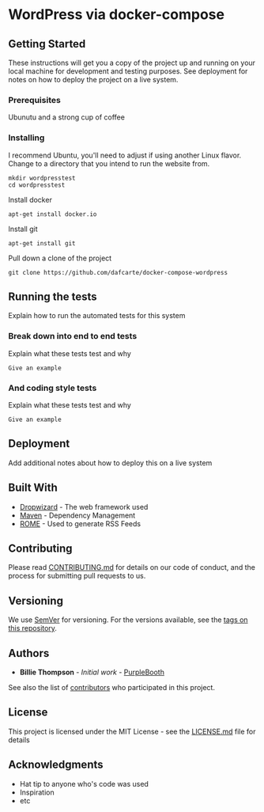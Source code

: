 # WordPress via docker-compose

## Getting Started

These instructions will get you a copy of the project up and running on your local machine for development and testing purposes. 
See deployment for notes on how to deploy the project on a live system.

### Prerequisites

Ubunutu and a strong cup of coffee

### Installing

I recommend Ubuntu, you'll need to adjust if using another Linux flavor. Change to a directory that you intend to run the website from.

```
mkdir wordpresstest
cd wordpresstest
```

Install docker

```
apt-get install docker.io
```

Install git

```
apt-get install git
```

Pull down a clone of the project

```
git clone https://github.com/dafcarte/docker-compose-wordpress
```

## Running the tests

Explain how to run the automated tests for this system

### Break down into end to end tests

Explain what these tests test and why

```
Give an example
```

### And coding style tests

Explain what these tests test and why

```
Give an example
```

## Deployment


Add additional notes about how to deploy this on a live system

## Built With

* [Dropwizard](http://www.dropwizard.io/1.0.2/docs/) - The web framework used
* [Maven](https://maven.apache.org/) - Dependency Management
* [ROME](https://rometools.github.io/rome/) - Used to generate RSS Feeds

## Contributing

Please read [CONTRIBUTING.md](https://gist.github.com/PurpleBooth/b24679402957c63ec426) for details on our code of conduct, and the process for submitting pull requests to us.

## Versioning

We use [SemVer](http://semver.org/) for versioning. For the versions available, see the [tags on this repository](https://github.com/your/project/tags). 

## Authors

* **Billie Thompson** - *Initial work* - [PurpleBooth](https://github.com/PurpleBooth)

See also the list of [contributors](https://github.com/your/project/contributors) who participated in this project.

## License

This project is licensed under the MIT License - see the [LICENSE.md](LICENSE.md) file for details

## Acknowledgments

* Hat tip to anyone who's code was used
* Inspiration
* etc
